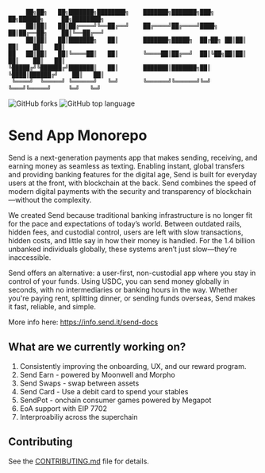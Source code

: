 ```
     ██╗██╗   ██╗███████╗████████╗    ███████╗███████╗███╗   ██╗██████╗     ██╗████████╗
     ██║██║   ██║██╔════╝╚══██╔══╝    ██╔════╝██╔════╝████╗  ██║██╔══██╗    ██║╚══██╔══╝
     ██║██║   ██║███████╗   ██║       ███████╗█████╗  ██╔██╗ ██║██║  ██║    ██║   ██║
██   ██║██║   ██║╚════██║   ██║       ╚════██║██╔══╝  ██║╚██╗██║██║  ██║    ██║   ██║
╚█████╔╝╚██████╔╝███████║   ██║       ███████║███████╗██║ ╚████║██████╔╝    ██║   ██║
 ╚════╝  ╚═════╝ ╚══════╝   ╚═╝       ╚══════╝╚══════╝╚═╝  ╚═══╝╚═════╝     ╚═╝   ╚═╝
```

![GitHub forks](https://img.shields.io/github/forks/0xsend/sendapp?style=social)
![GitHub top language](https://img.shields.io/github/languages/top/0xsend/sendapp?color=yellow)

# Send App Monorepo

Send is a next-generation payments app that makes sending, receiving, and earning money as seamless as texting. Enabling instant, global transfers and providing banking features for the digital age, Send is built for everyday users at the front, with blockchain at the back. Send combines the speed of modern digital payments with the security and transparency of blockchain—without the complexity.

We created Send because traditional banking infrastructure is no longer fit for the pace and expectations of today’s world. Between outdated rails, hidden fees, and custodial control, users are left with slow transactions, hidden costs, and little say in how their money is handled. For the 1.4 billion unbanked individuals globally, these systems aren’t just slow—they’re inaccessible.

Send offers an alternative: a user-first, non-custodial app where you stay in control of your funds. Using USDC, you can send money globally in seconds, with no intermediaries or banking hours in the way. Whether you're paying rent, splitting dinner, or sending funds overseas, Send makes it fast, reliable, and simple.

More info here: https://info.send.it/send-docs

## What are we currently working on?
1. Consistently improving the onboarding, UX, and our reward program.
3. Send Earn - powered by Moonwell and Morpho
4. Send Swaps - swap between assets
5. Send Card - Use a debit card to spend your stables
6. SendPot - onchain consumer games powered by Megapot
7. EoA support with EIP 7702
8. Interproabiliy across the superchain

## Contributing

See the [CONTRIBUTING.md](CONTRIBUTING.md) file for details.
